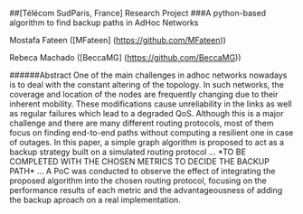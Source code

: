 ##[Télécom SudParis, France] Research Project
###A python-based algorithm to find backup paths in AdHoc Networks

Mostafa Fateen ([MFateen] (https://github.com/MFateen))

Rebeca Machado ([BeccaMG] (https://github.com/BeccaMG))


######Abstract
One of the main challenges in adhoc networks nowadays is to deal with the constant altering of the topology. In such networks, the coverage and location of the nodes are frequently changing due to their inherent mobility. These modifications cause unreliability in the links as well as regular failures which lead to a degraded QoS. Although this is a major challenge and there are many different routing protocols, most of them focus on finding end-to-end paths without computing a resilient one in case of outages. In this paper, a simple graph algorithm is proposed to act as a backup strategy built on a simulated routing protocol ... \*TO BE COMPLETED WITH THE CHOSEN METRICS TO DECIDE THE BACKUP PATH\* ... A PoC was conducted to observe the effect of integrating the proposed algorithm into the chosen routing protocol, focusing on the performance results of each metric and the advantageousness of adding the backup aproach on a real implementation.
